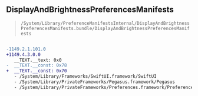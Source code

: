 ## DisplayAndBrightnessPreferencesManifests

> `/System/Library/PreferenceManifestsInternal/DisplayAndBrightnessPreferencesManifests.bundle/DisplayAndBrightnessPreferencesManifests`

```diff

-1149.2.1.101.0
+1149.4.3.0.0
   __TEXT.__text: 0x0
-  __TEXT.__const: 0x78
+  __TEXT.__const: 0x70
   - /System/Library/Frameworks/SwiftUI.framework/SwiftUI
   - /System/Library/PrivateFrameworks/Pegasus.framework/Pegasus
   - /System/Library/PrivateFrameworks/Preferences.framework/Preferences

```
